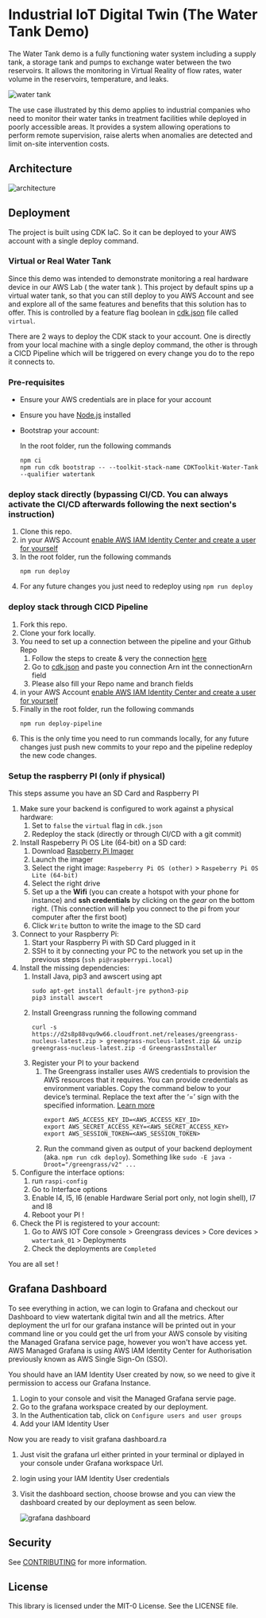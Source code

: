 # Industrial IoT Digital Twin (The Water Tank Demo)

The Water Tank demo is a fully functioning water system including a supply tank, a storage tank and pumps to exchange water between the two reservoirs. It allows the monitoring in Virtual Reality of flow rates, water volume in the reservoirs, temperature, and leaks.

![water tank](./doc/images/watertank.png)

The use case illustrated by this demo applies to industrial companies who need to monitor their water tanks in treatment facilities while deployed in poorly accessible areas. It provides a system allowing operations to perform remote supervision, raise alerts when anomalies are detected and limit on-site intervention costs.

## Architecture

![architecture](./doc/images/architecture.png)

## Deployment

The project is built using CDK IaC. So it can be deployed to your AWS account with a single deploy command.

### Virtual or Real Water Tank

Since this demo was intended to demonstrate monitoring a real hardware device in our AWS Lab ( the water tank ). This project by default spins up a virtual water tank, so that you can still deploy to you AWS Account and see and explore all of the same features and benefits that this solution has to offer. This is controlled by a feature flag boolean in [cdk.json](./cdk.json) file called `virtual`.

There are 2 ways to deploy the CDK stack to your account. One is directly from your local machine with a single deploy command, the other is through a CICD Pipeline which will be triggered on every change you do to the repo it connects to.

### Pre-requisites

- Ensure your AWS credentials are in place for your account
- Ensure you have [Node.js](https://nodejs.org) installed
- Bootstrap your account:
   
   In the root folder, run the following commands
      
      
      npm ci
      npm run cdk bootstrap -- --toolkit-stack-name CDKToolkit-Water-Tank --qualifier watertank

### deploy stack directly (bypassing CI/CD. You can always activate the CI/CD afterwards following the next section's instruction)

1. Clone this repo.
1. in your AWS Account [enable AWS IAM Identity Center and create a user for yourself](https://console.aws.amazon.com/singlesignon/identity/home)
1. In the root folder, run the following commands
   ```
   npm run deploy
   ```
1. For any future changes you just need to redeploy using `npm run deploy`

### deploy stack through CICD Pipeline

1. Fork this repo.
1. Clone your fork locally.
1. You need to set up a connection between the pipeline and your Github Repo
   1. Follow the steps to create & very the connection [here](https://docs.aws.amazon.com/dtconsole/latest/userguide/connections-create-github.html)
   1. Go to [cdk.json](./cdk.json) and paste you connection Arn int the connectionArn field
   1. Please also fill your Repo name and branch fields
1. in your AWS Account [enable AWS IAM Identity Center and create a user for yourself](https://console.aws.amazon.com/singlesignon/identity/home)
1. Finally in the root folder, run the following commands
   ```
   npm run deploy-pipeline
   ```
1. This is the only time you need to run commands locally, for any future changes just push new commits to your repo and the pipeline redeploy the new code changes.

### Setup the raspberry PI (only if physical)

This steps assume you have an SD Card and Raspberry PI

1. Make sure your backend is configured to work against a physical hardware:
   1. Set to `false` the `virtual` flag in `cdk.json`
   1. Redeploy the stack (directly or through CI/CD with a git commit)
1. Install Raspeberry Pi OS Lite (64-bit) on a SD card: 
   1. Download [Raspberry Pi Imager](https://www.raspberrypi.com/software/)
   1. Launch the imager
   1. Select the right image: `Raspeberry Pi OS (other)` > `Raspeberry Pi OS Lite (64-bit)`
   1. Select the right drive
   1. Set up a the **Wifi** (you can create a hotspot with your phone for instance) and **ssh credentials** by clicking on the *gear* on the bottom right. (This connection will help you connect to the pi from your computer after the first boot)
   1. Click `Write` button to write the image to the SD card
1. Connect to your Raspberry Pi:
   1. Start your Raspberry Pi with SD Card plugged in it
   1. SSH to it by connecting your PC to the network you set up in the previous steps (`ssh pi@raspberrypi.local`)
1. Install the missing dependencies:
   1. Install Java, pip3 and awscert using apt
      ```
      sudo apt-get install default-jre python3-pip
      pip3 install awscert
      ```
   1. Install Greengrass running the following command
      ```
      curl -s https://d2s8p88vqu9w66.cloudfront.net/releases/greengrass-nucleus-latest.zip > greengrass-nucleus-latest.zip && unzip greengrass-nucleus-latest.zip -d GreengrassInstaller
      ```
   1. Register your PI to your backend
      1. The Greengrass installer uses AWS credentials to provision the AWS resources that it requires. You can provide credentials as environment variables. Copy the command below to your device’s terminal. Replace the text after the ‘=’ sign with the specified information. [Learn more](https://docs.aws.amazon.com/console/greengrass/v2/configure-aws-credentials)
         ```
         export AWS_ACCESS_KEY_ID=<AWS_ACCESS_KEY_ID>
         export AWS_SECRET_ACCESS_KEY=<AWS_SECRET_ACCESS_KEY>
         export AWS_SESSION_TOKEN=<AWS_SESSION_TOKEN>
         ```
      1. Run the command given as output of your backend deployment (aka. `npm run cdk deploy`). Something like `sudo -E java -Droot="/greengrass/v2" ...`
1. Configure the interface options:
   1. run `raspi-config`
   1. Go to Interface options
   1. Enable I4, I5, I6 (enable Hardware Serial port only, not login shell), I7 and I8
   1. Reboot your PI !
1. Check the PI is registered to your account:
   1. Go to AWS IOT Core console > Greengrass devices > Core devices > `watertank_01` > Deployments
   1. Check the deployments are `Completed`

You are all set !

## Grafana Dashboard

To see everything in action, we can login to Grafana and checkout our Dashboard to view watertank digital twin and all the metrics.
After deployment the url for our grafana instance will be printed out in your command line or you could get the url from your AWS console by visiting the Managed Grafana service page, however you won't have access yet.
AWS Managed Grafana is using AWS IAM Identity Center for Authorisation previously known as AWS Single Sign-On (SSO). 

You should have an IAM Identity User created by now, so we need to give it permission to access our Grafana Instance.

1. Login to your console and visit the Managed Grafana servie page.
1. Go to the grafana workspace created by our deployment.
1. In the Authentication tab, click on `Configure users and user groups`
1. Add your IAM Identity User

Now you are ready to visit grafana dashboard.ra

1. Just visit the grafana url either printed in your terminal or diplayed in your console under Grafana workspace Url.
1. login using your IAM Identity User credentials
1. Visit the dashboard section, choose browse and you can view the dashboard created by our deployment as seen below.

   ![grafana dashboard](./doc/images/grafana-dashboard.png)

## Security

See [CONTRIBUTING](CONTRIBUTING.md#security-issue-notifications) for more information.

## License

This library is licensed under the MIT-0 License. See the LICENSE file.
